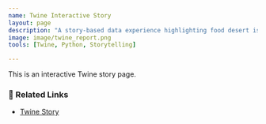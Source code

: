 ```yaml
---
name: Twine Interactive Story
layout: page
description: "A story-based data experience highlighting food desert issues."
image: image/twine_report.png
tools: [Twine, Python, Storytelling]

---
```

This is an interactive Twine story page.

### 🔗 Related Links
- [Twine Story](https://xenotopia.github.io/twinestory.github.io/)
